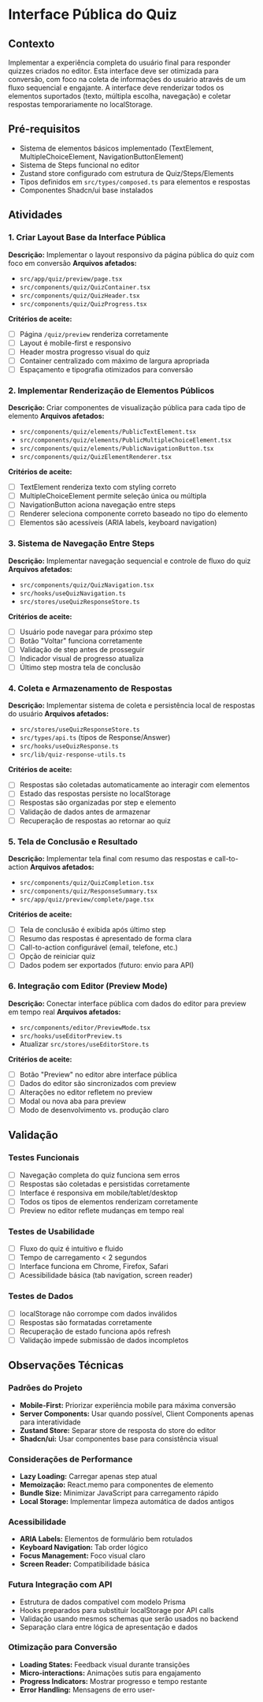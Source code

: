# Interface Pública do Quiz

## Contexto

Implementar a experiência completa do usuário final para responder quizzes criados no editor. Esta interface deve ser otimizada para conversão, com foco na coleta de informações do usuário através de um fluxo sequencial e engajante. A interface deve renderizar todos os elementos suportados (texto, múltipla escolha, navegação) e coletar respostas temporariamente no localStorage.

## Pré-requisitos

- Sistema de elementos básicos implementado (TextElement, MultipleChoiceElement, NavigationButtonElement)
- Sistema de Steps funcional no editor
- Zustand store configurado com estrutura de Quiz/Steps/Elements
- Tipos definidos em `src/types/composed.ts` para elementos e respostas
- Componentes Shadcn/ui base instalados

## Atividades

### 1. Criar Layout Base da Interface Pública

**Descrição:** Implementar o layout responsivo da página pública do quiz com foco em conversão
**Arquivos afetados:**

- `src/app/quiz/preview/page.tsx`
- `src/components/quiz/QuizContainer.tsx`
- `src/components/quiz/QuizHeader.tsx`
- `src/components/quiz/QuizProgress.tsx`

**Critérios de aceite:**

- [ ] Página `/quiz/preview` renderiza corretamente
- [ ] Layout é mobile-first e responsivo
- [ ] Header mostra progresso visual do quiz
- [ ] Container centralizado com máximo de largura apropriada
- [ ] Espaçamento e tipografia otimizados para conversão

### 2. Implementar Renderização de Elementos Públicos

**Descrição:** Criar componentes de visualização pública para cada tipo de elemento
**Arquivos afetados:**

- `src/components/quiz/elements/PublicTextElement.tsx`
- `src/components/quiz/elements/PublicMultipleChoiceElement.tsx`
- `src/components/quiz/elements/PublicNavigationButton.tsx`
- `src/components/quiz/QuizElementRenderer.tsx`

**Critérios de aceite:**

- [ ] TextElement renderiza texto com styling correto
- [ ] MultipleChoiceElement permite seleção única ou múltipla
- [ ] NavigationButton aciona navegação entre steps
- [ ] Renderer seleciona componente correto baseado no tipo do elemento
- [ ] Elementos são acessíveis (ARIA labels, keyboard navigation)

### 3. Sistema de Navegação Entre Steps

**Descrição:** Implementar navegação sequencial e controle de fluxo do quiz
**Arquivos afetados:**

- `src/components/quiz/QuizNavigation.tsx`
- `src/hooks/useQuizNavigation.ts`
- `src/stores/useQuizResponseStore.ts`

**Critérios de aceite:**

- [ ] Usuário pode navegar para próximo step
- [ ] Botão "Voltar" funciona corretamente
- [ ] Validação de step antes de prosseguir
- [ ] Indicador visual de progresso atualiza
- [ ] Último step mostra tela de conclusão

### 4. Coleta e Armazenamento de Respostas

**Descrição:** Implementar sistema de coleta e persistência local de respostas do usuário
**Arquivos afetados:**

- `src/stores/useQuizResponseStore.ts`
- `src/types/api.ts` (tipos de Response/Answer)
- `src/hooks/useQuizResponse.ts`
- `src/lib/quiz-response-utils.ts`

**Critérios de aceite:**

- [ ] Respostas são coletadas automaticamente ao interagir com elementos
- [ ] Estado das respostas persiste no localStorage
- [ ] Respostas são organizadas por step e elemento
- [ ] Validação de dados antes de armazenar
- [ ] Recuperação de respostas ao retornar ao quiz

### 5. Tela de Conclusão e Resultado

**Descrição:** Implementar tela final com resumo das respostas e call-to-action
**Arquivos afetados:**

- `src/components/quiz/QuizCompletion.tsx`
- `src/components/quiz/ResponseSummary.tsx`
- `src/app/quiz/preview/complete/page.tsx`

**Critérios de aceite:**

- [ ] Tela de conclusão é exibida após último step
- [ ] Resumo das respostas é apresentado de forma clara
- [ ] Call-to-action configurável (email, telefone, etc.)
- [ ] Opção de reiniciar quiz
- [ ] Dados podem ser exportados (futuro: envio para API)

### 6. Integração com Editor (Preview Mode)

**Descrição:** Conectar interface pública com dados do editor para preview em tempo real
**Arquivos afetados:**

- `src/components/editor/PreviewMode.tsx`
- `src/hooks/useEditorPreview.ts`
- Atualizar `src/stores/useEditorStore.ts`

**Critérios de aceite:**

- [ ] Botão "Preview" no editor abre interface pública
- [ ] Dados do editor são sincronizados com preview
- [ ] Alterações no editor refletem no preview
- [ ] Modal ou nova aba para preview
- [ ] Modo de desenvolvimento vs. produção claro

## Validação

### Testes Funcionais

- [ ] Navegação completa do quiz funciona sem erros
- [ ] Respostas são coletadas e persistidas corretamente
- [ ] Interface é responsiva em mobile/tablet/desktop
- [ ] Todos os tipos de elementos renderizam corretamente
- [ ] Preview no editor reflete mudanças em tempo real

### Testes de Usabilidade

- [ ] Fluxo do quiz é intuitivo e fluido
- [ ] Tempo de carregamento < 2 segundos
- [ ] Interface funciona em Chrome, Firefox, Safari
- [ ] Acessibilidade básica (tab navigation, screen reader)

### Testes de Dados

- [ ] localStorage não corrompe com dados inválidos
- [ ] Respostas são formatadas corretamente
- [ ] Recuperação de estado funciona após refresh
- [ ] Validação impede submissão de dados incompletos

## Observações Técnicas

### Padrões do Projeto

- **Mobile-First:** Priorizar experiência mobile para máxima conversão
- **Server Components:** Usar quando possível, Client Components apenas para interatividade
- **Zustand Store:** Separar store de resposta do store do editor
- **Shadcn/ui:** Usar componentes base para consistência visual

### Considerações de Performance

- **Lazy Loading:** Carregar apenas step atual
- **Memoização:** React.memo para componentes de elemento
- **Bundle Size:** Minimizar JavaScript para carregamento rápido
- **Local Storage:** Implementar limpeza automática de dados antigos

### Acessibilidade

- **ARIA Labels:** Elementos de formulário bem rotulados
- **Keyboard Navigation:** Tab order lógico
- **Focus Management:** Foco visual claro
- **Screen Reader:** Compatibilidade básica

### Futura Integração com API

- Estrutura de dados compatível com modelo Prisma
- Hooks preparados para substituir localStorage por API calls
- Validação usando mesmos schemas que serão usados no backend
- Separação clara entre lógica de apresentação e dados

### Otimização para Conversão

- **Loading States:** Feedback visual durante transições
- **Micro-interactions:** Animações sutis para engajamento
- **Progress Indicators:** Mostrar progresso e tempo restante
- **Error Handling:** Mensagens de erro user-
